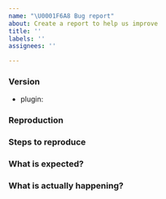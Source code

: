```yaml
---
name: "\U0001F6A8 Bug report"
about: Create a report to help us improve
title: ''
labels: ''
assignees: ''

---
```


<!-- ❤️ Thanks for your time to make this plugin better with your feedback ❤️

**IMPORTANT** Before reporting a bug please make sure that you have checked the [existing issues](https://github.com/novemberfiveco/datocms-plugin-external-audio-field/issues): 

👍 A properly detailed bug report can save a LOT of time and help fixing issues as soon as possible.
-->

### Version

- plugin: <!-- ex: v0.1.0 -->

### Reproduction

<!-- If possible link to a video or image, without a reproduction, it is so hard to address problems :( -->

### Steps to reproduce

### What is expected?

### What is actually happening?
